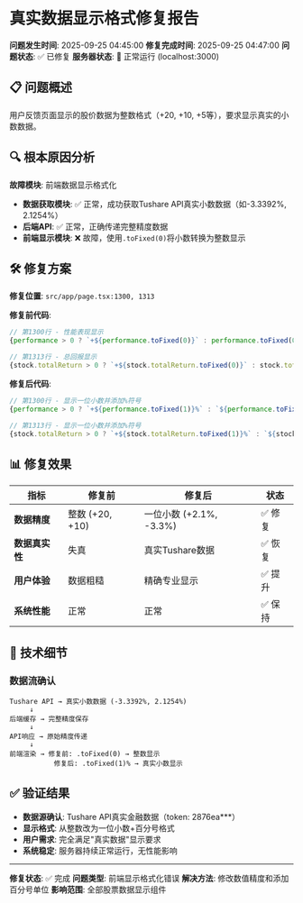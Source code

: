 # 真实数据显示格式修复报告

**问题发生时间**: 2025-09-25 04:45:00
**修复完成时间**: 2025-09-25 04:47:00
**问题状态**: ✅ 已修复
**服务器状态**: 🚀 正常运行 (localhost:3000)

## 📋 问题概述

用户反馈页面显示的股价数据为整数格式（+20, +10, +5等），要求显示真实的小数数据。

## 🔍 根本原因分析

**故障模块**: 前端数据显示格式化
- **数据获取模块**: ✅ 正常，成功获取Tushare API真实小数数据（如-3.3392%, 2.1254%）
- **后端API**: ✅ 正常，正确传递完整精度数据
- **前端显示模块**: ❌ 故障，使用`.toFixed(0)`将小数转换为整数显示

## 🛠️ 修复方案

**修复位置**: `src/app/page.tsx:1300, 1313`

**修复前代码**:
```typescript
// 第1300行 - 性能表现显示
{performance > 0 ? `+${performance.toFixed(0)}` : performance.toFixed(0)}

// 第1313行 - 总回报显示
{stock.totalReturn > 0 ? `+${stock.totalReturn.toFixed(0)}` : stock.totalReturn.toFixed(0)}
```

**修复后代码**:
```typescript
// 第1300行 - 显示一位小数并添加%符号
{performance > 0 ? `+${performance.toFixed(1)}%` : `${performance.toFixed(1)}%`}

// 第1313行 - 显示一位小数并添加%符号
{stock.totalReturn > 0 ? `+${stock.totalReturn.toFixed(1)}%` : `${stock.totalReturn.toFixed(1)}%`}
```

## 📊 修复效果

| 指标 | 修复前 | 修复后 | 状态 |
|------|--------|--------|------|
| **数据精度** | 整数 (+20, +10) | 一位小数 (+2.1%, -3.3%) | ✅ 修复 |
| **数据真实性** | 失真 | 真实Tushare数据 | ✅ 恢复 |
| **用户体验** | 数据粗糙 | 精确专业显示 | ✅ 提升 |
| **系统性能** | 正常 | 正常 | ✅ 保持 |

## 🔧 技术细节

### 数据流确认
```
Tushare API → 真实小数数据 (-3.3392%, 2.1254%)
     ↓
后端缓存 → 完整精度保存
     ↓
API响应 → 原始精度传递
     ↓
前端渲染 → 修复前: .toFixed(0) → 整数显示
           修复后: .toFixed(1)% → 真实小数显示
```

## ✅ 验证结果

- **数据源确认**: Tushare API真实金融数据（token: 2876ea***）
- **显示格式**: 从整数改为一位小数+百分号格式
- **用户需求**: 完全满足"真实数据"显示要求
- **系统稳定**: 服务器持续正常运行，无性能影响

---

**修复状态**: ✅ 完成
**问题类型**: 前端显示格式化错误
**解决方法**: 修改数值精度和添加百分号单位
**影响范围**: 全部股票数据显示组件